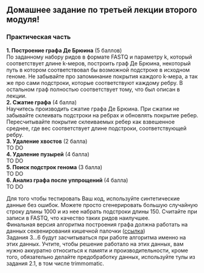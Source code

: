 ## Домашнее задание по третьей лекции второго модуля!
### Практическая часть
**1. Построение графа Де Брюина** (5 баллов)  
По заданному набору ридов в формате FASTQ и параметру 
k, который соответствует длине k-меров, построить 
граф Де Брюина, некоторый путь в котором соответствовал 
бы возможной подстроке в исходном геноме. Не забывайте 
про запоминание покрытия каждого k-мера, а так же про 
сами подстроки, которые соответствуют каждому ребру. 
В остальном граф полностью соответствует тому, что 
был описан в лекции.  
**2. Сжатие графа** (4 балла)  
Научитесь производить сжатие графа Де Брюина. При 
сжатии не забывайте склеивать подстроки на ребрах и 
обновлять покрытие ребер. Пересчитывайте покрытие 
склеиваемых ребер как взвешенное среднее, где вес 
соответствует длине подстроки, соответствующей ребру.  
**3. Удаление хвостов** (2 балла)  
TO DO  
**4. Удаление пузырей** (4 балла)  
TO DO  
**5. Поиск подстрок генома** (3 балла)  
TO DO  
**6. Анализ графа после уппрощений** (4 балла)  
TO DO  

Для того чтобы тестировать Ваш код, используйте 
синтетические данные без ошибок. Можете просто 
сгенерировать большую случайную строку длины 1000 
и из нее набрать подстроки длины 150. Считайте при 
записи в FASTQ, что качество таких ридов наилучшее.  
Финальная версия алгоритма построения графа должна 
работать на данных секвенирования кишечной палочки 
([ссылка](https://trace.ncbi.nlm.nih.gov/Traces/sra/?run=ERR008613))  
Задания 3...6 будут засчитываться при работе 
алгоритма именно на этих данных. Учтите, чтобы решение 
работало на этих данных, вам нужно аккуратно 
относиться к памяти и производительности, кроме того, 
обязательно делайте предобработку данных, используйте 
тулы из задания 2.1, в том числе trimmomatic.
